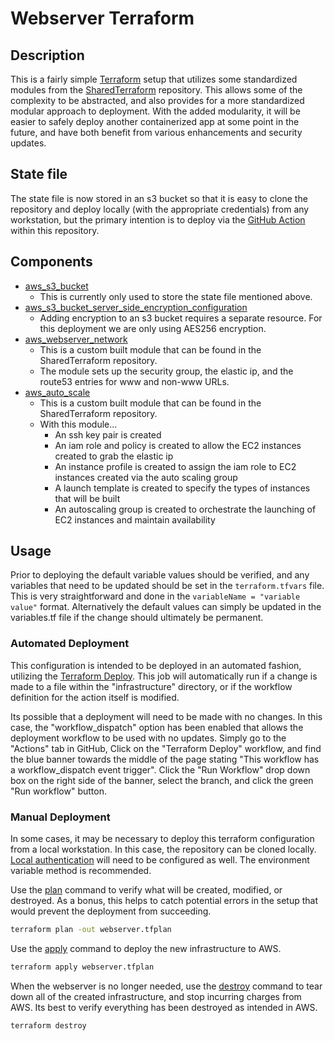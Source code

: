 # Webserver Terraform


## Description
This is a fairly simple [Terraform](https://www.terraform.io/) setup that utilizes some standardized modules from the [SharedTerraform](TheBatchelorFamily/SharedTerraform) repository. 
This allows some of the complexity to be abstracted, and also provides for a more standardized modular approach to deployment. 
With the added modularity, it will be easier to safely deploy another containerized app at some point in the future, and have both benefit from various enhancements and security updates.

## State file
The state file is now stored in an s3 bucket so that it is easy to clone the repository and deploy locally (with the appropriate credentials) from any workstation, but the primary intention is to deploy via the [GitHub Action](../.github/workflows/terraform-deploy.yml) within this repository.

## Components
* [aws_s3_bucket](https://registry.terraform.io/providers/hashicorp/aws/latest/docs/resources/s3_bucket)
  * This is currently only used to store the state file mentioned above.
* [aws_s3_bucket_server_side_encryption_configuration](https://registry.terraform.io/providers/hashicorp/aws/latest/docs/resources/s3_bucket_server_side_encryption_configuration)
  * Adding encryption to an s3 bucket requires a separate resource. For this deployment we are only using AES256 encryption.
* [aws_webserver_network](TheBatchelorFamily/SharedTerraform)
  * This is a custom built module that can be found in the SharedTerraform repository.
  * The module sets up the security group, the elastic ip, and the route53 entries for www and non-www URLs.
* [aws_auto_scale](TheBatchelorFamily/SharedTerraform)
  * This is a custom built module that can be found in the SharedTerraform repository.
  * With this module...
    * An ssh key pair is created
    * An iam role and policy is created to allow the EC2 instances created to grab the elastic ip
    * An instance profile is created to assign the iam role to EC2 instances created via the auto scaling group
    * A launch template is created to specify the types of instances that will be built
    * An autoscaling group is created to orchestrate the launching of EC2 instances and maintain availability

## Usage
Prior to deploying the default variable values should be verified, and any variables that need to be updated should be set in the `terraform.tfvars` file.
This is very straightforward and done in the `variableName = "variable value"` format. Alternatively the default values can simply be updated in the variables.tf file if the change should ultimately be permanent.

### Automated Deployment
This configuration is intended to be deployed in an automated fashion, utilizing the [Terraform Deploy](../.github/workflows/terraform-deploy.yml). 
This job will automatically run if a change is made to a file within the "infrastructure" directory, or if the workflow definition for the action itself is modified.

Its possible that a deployment will need to be made with no changes.
In this case, the "workflow_dispatch" option has been enabled that allows the deployment workflow to be used with no updates.
Simply go to the "Actions" tab in GitHub, Click on the "Terraform Deploy" workflow, and find the blue banner towards the middle of the page stating "This workflow has a workflow_dispatch event trigger".
Click the "Run Workflow" drop down box on the right side of the banner, select the branch, and click the green "Run workflow" button.

### Manual Deployment
In some cases, it may be necessary to deploy this terraform configuration from a local workstation. In this case, the repository can be cloned locally. [Local authentication](https://registry.terraform.io/providers/hashicorp/aws/latest/docs#environment-variables) will need to be configured as well. The environment variable method is recommended.


Use the [plan](https://www.terraform.io/cli/commands/plan) command to verify what will be created, modified, or destroyed.
As a bonus, this helps to catch potential errors in the setup that would prevent the deployment from succeeding.
```bash
terraform plan -out webserver.tfplan
```

Use the [apply](https://www.terraform.io/cli/commands/apply) command to deploy the new infrastructure to AWS.
```bash
terraform apply webserver.tfplan
```

When the webserver is no longer needed, use the [destroy](https://www.terraform.io/cli/commands/destroy) command to tear down all of the created infrastructure, and stop incurring charges from AWS.
Its best to verify everything has been destroyed as intended in AWS.
```bash
terraform destroy
```
